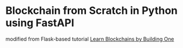 # Blockchain from Scratch in Python using FastAPI

modified from Flask-based tutorial [Learn Blockchains by Building One
](
https://hackernoon.com/learn-blockchains-by-building-one-117428612f46)